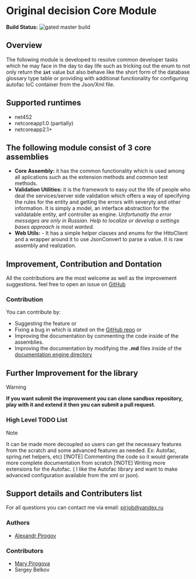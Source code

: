 # Original decision Core Module

**Build Status:**   ![gated master build](https://pirmosk.visualstudio.com/odec.Core/_apis/build/status/gated-master?branchName=master)

## Overview

The following module is developed to resolve common developer tasks which he may face in the day to day life such as tricking out the enum to not only return the **`int`** value but also behave like the short form of the database glossary type table or providing with additional functionality for configuring autofac IoC container from the Json/Xml file.

## Supported runtimes

- net452
- netcoreapp1.0 (partially)
- netcoreapp2.1+

## The following module consist of 3 core assemblies

- **Core Assembly:** it has the common functionality which is used among all aplications such as the extension methods and common test methods.
- **Validation Utilities:** it is the framework to easy out the life of people who deal the services/server side validation which offers a way of specifying the rules for the entity and getting the errors with severyty and other information. It is simply a model, an interface abstraction for the validatable entity, anf controller as engine. *Unfortunatly the error messages are only in Russian. Help to localize or develop a settings bases approach is most wanted.*
- **Web Utils:** - It has a simple helper classes and enums for the HttoClient and a wrapper around it to use JsonConvert to parse a value. It is raw assembly and realization.

## Improvement, Contribution and Dontation

All the contributions are the most welcome as well as the improvement suggestions. feel free to open an issue on [GitHub](https://github.com/original-decisions/odec-core/tree/master)
<!--If you like the library you can also buy me a bear.-->

### Contribution

You can contribute by:

- Suggesting the feature or
- Fixing a bug in which is stated on the [GitHub repo](https://github.com/original-decisions/odec-core/tree/master) or
- Improving the documentation by commenting the code inside of the assemblies.
- Improving the documentation by modifying the **.md** files inside of the [documentation engine directory](https://github.com/original-decisions/odec-core/tree/master/doc_gen)

## Further Improvement for the library

> [!WARNING]
> **If you want submit the improvement you can clone sandbox repository, play with it and extend it then you can submit a pull request.**

### High Level TODO List

> [!NOTE]
> It can be made more decoupled so users can get the necessary features from the scratch and some advanced features as needed. Ex: Autofac, spring.net helpers, etc)
> [!NOTE] Commenting the code so it would generate more complete documentation from scratch
> [!NOTE] Writing more extensions for the Autofac. ( I like the Autofac library and want to make advanced configuration available from the xml or json).

## Support details and Contributers list

For all questions you can contact me via email: [pirjob@yandex.ru](mailto:pirjob@yandex.ru)

### Authors

- [Alexandr Pirogov](mailto:pirjob@yandex.ru)

### Contributors

- [Mary Pirogova](mailto:maryvpie@outlook.com)
- Sergey Belkov
